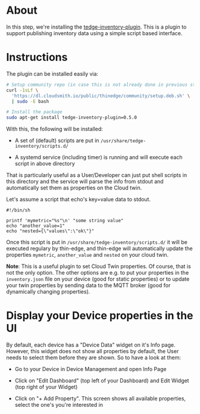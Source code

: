 # About

In this step, we're installing the [tedge-inventory-plugin](https://github.com/thin-edge/tedge-inventory-plugin). This is a plugin to support publishing inventory data using a simple script based interface. 

# Instructions

The plugin can be installed easily via:

```sh
# Setup community repo (in case this is not already done in previous steps)
curl -1sLf \
  'https://dl.cloudsmith.io/public/thinedge/community/setup.deb.sh' \
  | sudo -E bash

# Install the package
sudo apt-get install tedge-inventory-plugin=0.5.0
```

With this, the following will be installed: 

* A set of (default) scripts are put in `/usr/share/tedge-inventory/scripts.d/` 

* A systemd service (including timer) is running and will execute each script in above directory

That is particularly useful as a User/Developer can just put shell scripts in this directory and the service will parse the info from stdout and automatically set them as properties on the Cloud twin. 

Let's assume a script that echo's key=value data to stdout.  

```
#!/bin/sh

printf 'mymetric="%s"\n' "some string value"
echo "another_value=1"
echo "nested={\"values\":\"ok\"}"
```

Once this script is put in `/usr/share/tedge-inventory/scripts.d/` it will be executed regulary by thin-edge, and thin-edge will automatically update the properties `mymetric`, `another_value` and `nested` on your cloud twin.

**Note**: This is a useful plugin to set Cloud Twin properties. Of course, that is not the only option. The other options are e.g. to put your properties in the `inventory.json` file on your device (good for static properties) or to update your twin properties by sending data to the MQTT broker (good for dynamically changing properties). 

# Display your Device properties in the UI

By default, each device has a "Device Data" widget on it's Info page. However, this widget does not show all properties by default, the User needs to select them before they are shown. So to have a look at them:

* Go to your Device in Device Management and open Info Page

* Click on "Edit Dashboard" (top left of your Dashboard) and Edit Widget (top right of your Widget)

* Click on "+ Add Property". This screen shows all available properties, select the one's you're interested in